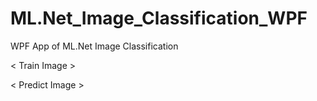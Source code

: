 # ML.Net_Image_Classification_WPF
WPF App of ML.Net Image Classification

< Train Image >


< Predict Image >

